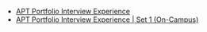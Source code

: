  - [APT Portfolio Interview Experience](https://www.geeksforgeeks.org/apt-portfolio-interview-experience/)
- [APT Portfolio Interview Experience  | Set 1 (On-Campus)](https://www.geeksforgeeks.org/apt-portfolio-interview-experience-set-1-on-campus/)